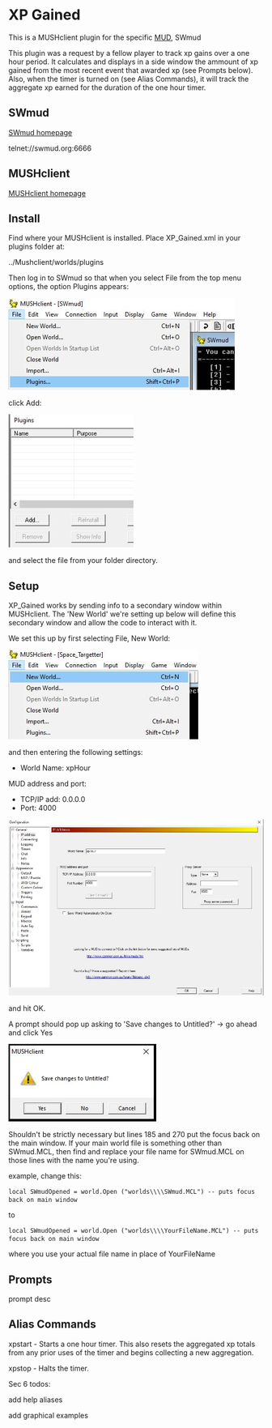# XP Gained

This is a MUSHclient plugin for the specific [MUD](https://en.wikipedia.org/wiki/MUD), SWmud

This plugin was a request by a fellow player to track xp gains over a one hour period.   It calculates and displays in a side window the ammount of xp gained from the most recent event that awarded xp (see Prompts below).  Also, when the timer is turned on (see Alias Commands), it will track the aggregate xp earned for the duration of the one hour timer.

## SWmud

[SWmud homepage](http://www.swmud.org/)

telnet://swmud.org:6666

## MUSHclient

[MUSHclient homepage](http://www.gammon.com.au/mushclient/mushclient.htm)

## Install

Find where your MUSHclient is installed.  Place XP_Gained.xml in your plugins folder at:

../Mushclient/worlds/plugins

Then log in to SWmud so that when you select File from the top menu options, the option Plugins appears:

![Plugin option location](https://github.com/mertbagt/XP_Gained/blob/main/Images/xpHour01.JPG)

click Add:

![Plugin menu](https://github.com/mertbagt/XP_Gained/blob/main/Images/xpHour02.JPG)

and select the file from your folder directory.

## Setup

XP_Gained works by sending info to a secondary window within MUSHclient.  The 'New World' we're setting up below will define this secondary window and allow the code to interact with it.

We set this up by first selecting File, New World:

![File menu -> New World](https://github.com/mertbagt/XP_Gained/blob/main/Images/xpHour1.JPG)

and then entering the following settings:

* World Name: xpHour

MUD address and port:
* TCP/IP add: 0.0.0.0
* Port: 4000

![World Settings](https://github.com/mertbagt/XP_Gained/blob/main/Images/xpHour2.JPG)

and hit OK.  

A prompt should pop up asking to 'Save changes to Untitled?' -> go ahead and click Yes

![Save Prompt](https://github.com/mertbagt/XP_Gained/blob/main/Images/xpHour3.JPG)

Shouldn't be strictly necessary but lines 185 and 270 put the focus back on the main window.  If your main world file is something other than SWmud.MCL, then find and replace your file name for SWmud.MCL on those lines with the name you're using.

example, change this:
```
local SWmudOpened = world.Open ("worlds\\\\SWmud.MCL") -- puts focus back on main window
```
to
```
local SWmudOpened = world.Open ("worlds\\\\YourFileName.MCL") -- puts focus back on main window
```
where you use your actual file name in place of YourFileName

## Prompts

prompt desc

## Alias Commands

xpstart - Starts a one hour timer.  This also resets the aggregated xp totals from any prior uses of the timer and begins collecting a new aggregation.

xpstop - Halts the timer.

Sec 6 todos:

   add help aliases
   
   add graphical examples
